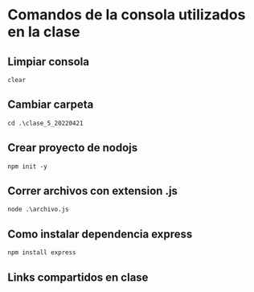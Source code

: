 # Comandos de la consola utilizados en la clase

## Limpiar consola
```clear```

## Cambiar carpeta
```cd .\clase_5_20220421```

## Crear proyecto de nodojs
```npm init -y```


## Correr archivos con extension .js
```node .\archivo.js```

## Como instalar dependencia express
```npm install express```

## Links compartidos en clase

